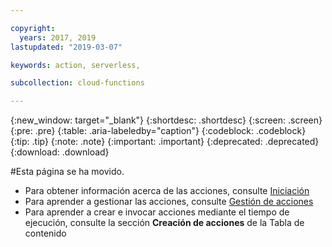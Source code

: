 ```yaml
---

copyright:
  years: 2017, 2019
lastupdated: "2019-03-07"

keywords: action, serverless,

subcollection: cloud-functions

---
```


{:new_window: target="_blank"}
{:shortdesc: .shortdesc}
{:screen: .screen}
{:pre: .pre}
{:table: .aria-labeledby="caption"}
{:codeblock: .codeblock}
{:tip: .tip}
{:note: .note}
{:important: .important}
{:deprecated: .deprecated}
{:download: .download}


#Esta página se ha movido.

* Para obtener información acerca de las acciones, consulte [Iniciación](/docs/openwhisk?topic=cloud-functions-index)
* Para aprender a gestionar las acciones, consulte [Gestión de acciones](/docs/openwhisk?topic=cloud-functions-openwhisk_managing)
* Para aprender a crear e invocar acciones mediante el tiempo de ejecución, consulte la sección **Creación de acciones** de la Tabla de contenido
